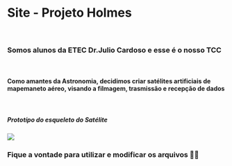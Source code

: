 # Site - Projeto Holmes
<br>
<h3>Somos alunos da ETEC Dr.Julio Cardoso e esse é o nosso TCC</h3>
<br>
<h4> Como amantes da Astronomia, decidimos criar satélites artificiais de mapemaneto aéreo, visando a filmagem, trasmissão e recepção de dados </h3>
<br>

<h5>Prototípo do esqueleto do Satélite</h5>
  <img  align="center" src="https://github.com/gustavoguanabara/html-css/blob/master/ajude-a-divulgar/arte001-gustavoguanabara/gustavoguanabara-horizontal.png?raw=true"></a>
<h3>Fique a vontade para utilizar e modificar os arquivos  👨‍🚀</h3>
<br>


